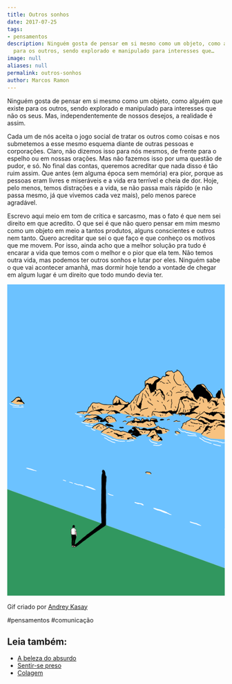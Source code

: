```yaml
---
title: Outros sonhos
date: 2017-07-25
tags:
- pensamentos
description: Ninguém gosta de pensar em si mesmo como um objeto, como alguém que existe
  para os outros, sendo explorado e manipulado para interesses que…
image: null
aliases: null
permalink: outros-sonhos
author: Marcos Ramon
---
```

Ninguém gosta de pensar em si mesmo como um objeto, como alguém que existe para os outros, sendo explorado e manipulado para interesses que não os seus. Mas, independentemente de nossos desejos, a realidade é assim.

Cada um de nós aceita o jogo social de tratar os outros como coisas e nos submetemos a esse mesmo esquema diante de outras pessoas e corporações. Claro, não dizemos isso para nós mesmos, de frente para o espelho ou em nossas orações. Mas não fazemos isso por uma questão de pudor, e só. No final das contas, queremos acreditar que nada disso é tão ruim assim. Que antes (em alguma época sem memória) era pior, porque as pessoas eram livres e miseráveis e a vida era terrível e cheia de dor. Hoje, pelo menos, temos distrações e a vida, se não passa mais rápido (e não passa mesmo, já que vivemos cada vez mais), pelo menos parece agradável.

Escrevo aqui meio em tom de crítica e sarcasmo, mas o fato é que nem sei direito em que acredito. O que sei é que não quero pensar em mim mesmo como um objeto em meio a tantos produtos, alguns conscientes e outros nem tanto. Quero acreditar que sei o que faço e que conheço os motivos que me movem. Por isso, ainda acho que a melhor solução pra tudo é encarar a vida que temos com o melhor e o pior que ela tem. Não temos outra vida, mas podemos ter outros sonhos e lutar por eles. Ninguém sabe o que vai acontecer amanhã, mas dormir hoje tendo a vontade de chegar em algum lugar é um direito que todo mundo devia ter.

<img src="/assets/img/outros-sonhos-medium.gif">

Gif criado por [Andrey Kasay](http://andreykasay.com/wall/)


#pensamentos #comunicação<div class="leia-tambem" markdown="1">
## Leia também:

- <a href="/a-beleza-do-absurdo">A beleza do absurdo</a>
- <a href="/sentir-se-preso">Sentir-se preso</a>
- <a href="/colagem">Colagem</a>
</div>